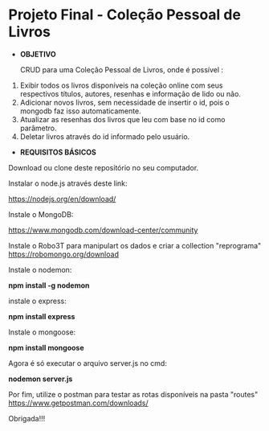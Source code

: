 # Projeto Final - Coleção Pessoal de Livros 

- <b>OBJETIVO</b> <p>
CRUD para uma Coleção Pessoal de Livros, onde é possível :<p>

1. Exibir todos os livros disponíveis na coleção online com seus respectivos títulos, autores, resenhas e informação de lido ou não.
2. Adicionar novos livros, sem necessidade de insertir o id, pois o mongodb faz isso automaticamente.
3. Atualizar as resenhas dos livros que leu com base no id como parâmetro.
4. Deletar livros através do id informado pelo usuário.

- <b> REQUISITOS BÁSICOS</b>

Download ou clone deste repositório no seu computador.<p>
Instalar o node.js através deste link:<p>
https://nodejs.org/en/download/<p>

Instale o MongoDB:<p>
https://www.mongodb.com/download-center/community<p>

Instale o Robo3T para manipulart os dados e criar a collection "reprograma"
https://robomongo.org/download

Instale o nodemon: <p>
<b>npm install -g nodemon</b> <p>

instale o express: <p>
<b>npm install express</b><p>

Instale o mongoose: <p>
<b>npm install mongoose</b> <p>
 
Agora é só executar o arquivo server.js no cmd: <p>
<b> nodemon server.js </b> <p>  

Por fim, utilize o postman para testar as rotas disponíveis na pasta "routes"
  https://www.getpostman.com/downloads/ <p>

  Obrigada!!!</b> <p>
